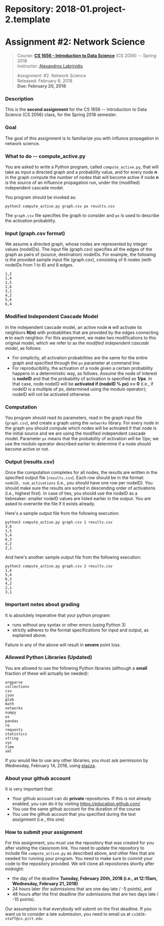 # Repository: 2018-01.project-2.template
# Assignment #2: Network Science 

> Course: **[CS 1656 - Introduction to Data Science](http://cs1656.org)** (CS 2056) -- Spring 2018    
> Instructor: [Alexandros Labrinidis](http://labrinidis.cs.pitt.edu)  
> 
> Assignment: #2. Network Science  
> Released: February 8, 2018  
> **Due:      February 20, 2018**

### Description
This is the **second assignment** for the CS 1656 -- Introduction to Data Science (CS 2056) class, for the Spring 2018 semester.

### Goal
The goal of this assignment is to familiarize you with influnce propagation in network science.

### What to do -- compute_active.py
You are asked to write a Python program, called `compute_active.py`, that will take as input a directed graph and a probability value, and for every node **n** in the graph compute the number of nodes that will become active if node **n** is the source of an influence propagation run, under the (modified) independent cascade model.

You program should be invoked as:
```
python3 compute_active.py graph.csv px results.csv
```
The `graph.csv` file specifies the graph to consider and `px` is used to describe the activation probability. 
 

### Input (graph.csv format)
We assume a directed graph, whose nodes are represented by integer values (nodeIDs). The input file (graph.csv) specifies all the edges of the graph as pairs of (source, destination) nodeIDs. For example, the following is the provided sample input file (graph.csv), consisting of 6 nodes (with nodeIDs from 1 to 6) and 8 edges.
```
1,2
1,4
1,5
1,6
3,1
4,2
5,6
6,4
```

### Modified Independent Cascade Model
In the independent cascade model, an active node **n** will activate its neighbors **N(n)** with probabilities that are provided by the edges connecting **n** to each neighbor. For this assignment, we make two modifications to this original model, which we refer to as the _modified independent cascade model_, as follows:
* For simplicity, all activation probabilities are the same for the entire graph and specified through the `px` parameter at command line.  
* For reproducibility, the activation of a node given a certain probability happens in a deterministic way, as follows. Assume the node of interest is **nodeID** and that the probability of activation is specified as **1/px**. In that case, node nodeID will be **activated if (nodeID % px) == 0** (i.e., if nodeID is a multiple of px, determined using the modulo operator); nodeID will not be activated otherwise.   

### Computation
You program should read its parameters, read in the graph input file (`graph.csv`), and create a graph using the `networkx` library. For every node in the graph you should compute which nodes will be activated if that node is the initial source and we are using the modified independent cascade model. Parameter `px` means that the probability of activation will be 1/px; we use the modulo operator described earlier to determine if a node should become active or not. 


### Output (results.csv)
Once the computation completes for all nodes, the results are written in the specified output file (`results.csv`). Each row should be in the format:
```nodeID, num_activations```
(i.e., you should have one row per nodeID). You should make sure the results are sorted in descending order of activations (i.e., highest first). In case of ties, you should use the nodeID as a tiebreaker: smaller nodeID values are listed earlier in the output. You are asked to overwrite the file if it exists already.

Here's a sample output file from the following execution:
```
python3 compute_active.py graph.csv 1 results.csv
3,6
1,5
5,4
6,3
4,2
2,1
```

And here's another sample output file from the following execution:
```
python3 compute_active.py graph.csv 2 results.csv
1,4
5,4
6,3
4,2
2,1
3,1
```


### Important notes about grading
It is absolutely imperative that your python program:  
* runs without any syntax or other errors (using Python 3)  
* strictly adheres to the format specifications for input and output, as explained above.     

Failure in any of the above will result in **severe** point loss. 


### Allowed Python Libraries (Updated)
You are allowed to use the following Python libraries (although a **small** fraction of these will actually be needed):
```
argparse
collections
csv
json
glob
math 
networkx
numpy
os
pandas
re
requests
statistics
string
sys
time
xml
```
If you would like to use any other libraries, you must ask permission by Wednesday, February 14, 2018, using [piazza](http://piazza.cs1656.org).


### About your github account
It is very important that:  
* Your github account can do **private** repositories. If this is not already enabled, you can do it by visiting <https://education.github.com/>  
* You use the same github account for the duration of the course  
* You use the github account that you specified during the test assignment (i.e., this one)  

### How to submit your assignment
For this assignment, you must use the repository that was created for you after visiting the classroom link. You need to update the repository to include file `compute_active.py` as described above, and other files that are needed for running your program. You need to make sure to commit your code to the repository provided. We will clone all repositories shortly after midnight:  
* the day of the deadline **Tuesday, February 20th, 2018 (i.e., at 12:15am, Wednesday, February 21, 2018)**  
* 24 hours later (for submissions that are one day late / -5 points), and  
* 48 hours after the first deadline (for submissions that are two days late / -15 points). 

Our assumption is that everybody will submit on the first deadline. If you want us to consider a late submission, you need to email us at `cs1656-staff@cs.pitt.edu`
